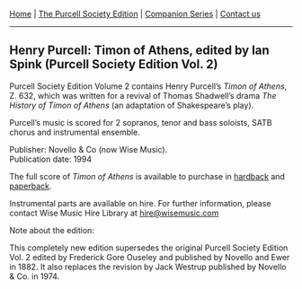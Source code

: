 [Home](/index.md)  |  [The Purcell Society Edition](/purcell-society-edition.md)  |  [Companion Series](/purcell-society-companion-series.md)  |  [Contact us](/contact-us.md)

***  

## Henry Purcell: Timon of Athens, edited by Ian Spink (Purcell Society Edition Vol. 2)  

Purcell Society Edition Volume 2 contains Henry Purcell’s *Timon of Athens*, Z. 632, which was written for a revival of Thomas Shadwell’s drama *The History of Timon of Athens* (an adaptation of Shakespeare’s play).  

Purcell’s music is scored for 2 sopranos, tenor and bass soloists, SATB chorus and instrumental ensemble.  

Publisher: Novello & Co (now Wise Music).  
Publication date: 1994  

The full score of *Timon of Athens* is available to purchase in [hardback](https://www.musicroom.com/product/musnov151002-01/henry-purcell-purcell-society-volume-2-timon-of-athens-satb.aspx) and [paperback](https://www.musicroom.com/product/musnov151002/henry-purcell-purcell-society-volume-2-timon-of-athens-satb.aspx).  

Instrumental parts are available on hire. For further information, please contact Wise Music Hire Library at [hire@wisemusic.com](mailto:hire@wisemusic.com)

Note about the edition:  

This completely new edition supersedes the original Purcell Society Edition Vol. 2 edited by Frederick Gore Ouseley and published by Novello and Ewer in 1882. It also replaces the revision by Jack Westrup published by Novello & Co. in 1974.  
